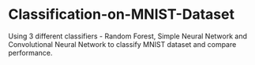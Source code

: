 # Classification-on-MNIST-Dataset
Using 3 different classifiers - Random Forest, Simple Neural Network and Convolutional Neural Network to classify MNIST dataset and compare performance.
